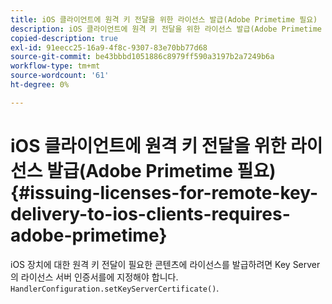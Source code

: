 ```yaml
---
title: iOS 클라이언트에 원격 키 전달을 위한 라이선스 발급(Adobe Primetime 필요)
description: iOS 클라이언트에 원격 키 전달을 위한 라이선스 발급(Adobe Primetime 필요)
copied-description: true
exl-id: 91eecc25-16a9-4f8c-9307-83e70bb77d68
source-git-commit: be43bbbd1051886c8979ff590a3197b2a7249b6a
workflow-type: tm+mt
source-wordcount: '61'
ht-degree: 0%

---
```


# iOS 클라이언트에 원격 키 전달을 위한 라이선스 발급(Adobe Primetime 필요){#issuing-licenses-for-remote-key-delivery-to-ios-clients-requires-adobe-primetime}

iOS 장치에 대한 원격 키 전달이 필요한 콘텐츠에 라이선스를 발급하려면 Key Server의 라이선스 서버 인증서를에 지정해야 합니다. `HandlerConfiguration.setKeyServerCertificate()`.
